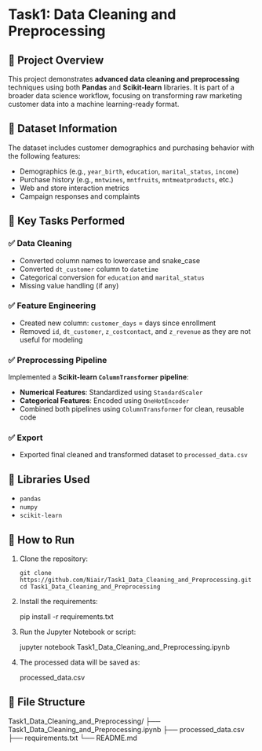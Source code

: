 # Task1: Data Cleaning and Preprocessing

## 📌 Project Overview

This project demonstrates **advanced data cleaning and preprocessing** techniques using both **Pandas** and **Scikit-learn** libraries. It is part of a broader data science workflow, focusing on transforming raw marketing customer data into a machine learning-ready format.

## 📂 Dataset Information

The dataset includes customer demographics and purchasing behavior with the following features:
- Demographics (e.g., `year_birth`, `education`, `marital_status`, `income`)
- Purchase history (e.g., `mntwines`, `mntfruits`, `mntmeatproducts`, etc.)
- Web and store interaction metrics
- Campaign responses and complaints

## 🔧 Key Tasks Performed

### ✅ Data Cleaning
- Converted column names to lowercase and snake_case
- Converted `dt_customer` column to `datetime`
- Categorical conversion for `education` and `marital_status`
- Missing value handling (if any)

### ✅ Feature Engineering
- Created new column: `customer_days` = days since enrollment
- Removed `id`, `dt_customer`, `z_costcontact`, and `z_revenue` as they are not useful for modeling

### ✅ Preprocessing Pipeline
Implemented a **Scikit-learn `ColumnTransformer` pipeline**:
- **Numerical Features**: Standardized using `StandardScaler`
- **Categorical Features**: Encoded using `OneHotEncoder`
- Combined both pipelines using `ColumnTransformer` for clean, reusable code

### ✅ Export
- Exported final cleaned and transformed dataset to `processed_data.csv`

## 🧪 Libraries Used
- `pandas`
- `numpy`
- `scikit-learn`

## 📝 How to Run

1. Clone the repository:
   ```
   git clone https://github.com/Niair/Task1_Data_Cleaning_and_Preprocessing.git
   cd Task1_Data_Cleaning_and_Preprocessing

2. Install the requirements:

   pip install -r requirements.txt

3. Run the Jupyter Notebook or script:

   jupyter notebook Task1_Data_Cleaning_and_Preprocessing.ipynb

4. The processed data will be saved as:

   processed_data.csv

## 📁 File Structure
Task1_Data_Cleaning_and_Preprocessing/
├── Task1_Data_Cleaning_and_Preprocessing.ipynb
├── processed_data.csv
├── requirements.txt
└── README.md
